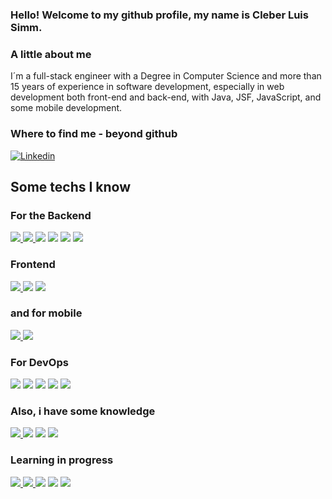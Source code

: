 ### Hello! Welcome to my github profile, my name is Cleber Luis Simm.   

### A little about me
I´m a full-stack engineer with a Degree in Computer Science and more than 15 years of experience in software development, especially in web development both front-end and back-end, with Java, JSF, JavaScript, and some mobile development.   

### Where to find me - beyond github
<a href="https://www.linkedin.com/in/clebersimm" target="_blank">
    <img src="https://img.shields.io/badge/LinkedIn-0077B5?style=for-the-badge&logo=linkedin&logoColor=white" alt="Linkedin" title="Linkedin"/>
</a>

## Some techs I know

### For the Backend

<a href="https://adoptopenjdk.net/">
<img src="https://img.shields.io/badge/Java-ED8B00?style=for-the-badge&logo=java&logoColor=white"/>
</a>
<a href="https://spring.io/">
<img src="https://img.shields.io/badge/Spring-6DB33F?style=for-the-badge&logo=spring&logoColor=white"/>
</a>
<img src="https://img.shields.io/badge/rabbitmq-%23FF6600.svg?&style=for-the-badge&logo=rabbitmq&logoColor=white"/>
<img src="https://img.shields.io/badge/redis-%23DD0031.svg?&style=for-the-badge&logo=redis&logoColor=white"/>
<img src="https://img.shields.io/badge/MariaDB-003545?style=for-the-badge&logo=mariadb&logoColor=white"/>
<img src="https://img.shields.io/badge/PostgreSQL-316192?style=for-the-badge&logo=postgresql&logoColor=white"/>

### Frontend

<a href="https://reactjs.org/">
<img src="https://img.shields.io/badge/React-20232A?style=for-the-badge&logo=react&logoColor=61DAFB"/>
</a>
<img src="https://img.shields.io/badge/Redux-593D88?style=for-the-badge&logo=redux&logoColor=white"/>
<img src="https://img.shields.io/badge/JavaScript-323330?style=for-the-badge&logo=javascript&logoColor=F7DF1E"/>

### and for mobile

<a href="https://flutter.dev/">
<img src="https://img.shields.io/badge/Flutter-02569B?style=for-the-badge&logo=flutter&logoColor=white"/>
</a>
<img src="https://img.shields.io/badge/SQLite-07405E?style=for-the-badge&logo=sqlite&logoColor=white"/>

### For DevOps

<img src="https://img.shields.io/badge/Docker-2CA5E0?style=for-the-badge&logo=docker&logoColor=white"/>
<img src="https://img.shields.io/badge/kubernetes-326ce5.svg?&style=for-the-badge&logo=kubernetes&logoColor=white"/>
<img src="https://img.shields.io/badge/Jenkins-D24939?style=for-the-badge&logo=Jenkins&logoColor=white"/>
<img src="https://img.shields.io/badge/GitLab-330F63?style=for-the-badge&logo=gitlab&logoColor=white"/>
<img src="https://img.shields.io/badge/Linux-FCC624?style=for-the-badge&logo=linux&logoColor=black"/>


### Also, i have some knowledge
<a href="https://unity.com/">
<img src="https://img.shields.io/badge/Unity-100000?style=for-the-badge&logo=unity&logoColor=white"/>
</a>
<img src="https://img.shields.io/badge/C%23-239120?style=for-the-badge&logo=c-sharp&logoColor=white"/>
<img src="https://img.shields.io/badge/TypeScript-007ACC?style=for-the-badge&logo=typescript&logoColor=white"/>
<img src="https://img.shields.io/badge/Delphi-B22222?style=for-the-badge&logo=delphi&logoColor=white"/>

### Learning in progress
<a href="https://golang.org/">
<img src="https://img.shields.io/badge/Go-00ADD8?style=for-the-badge&logo=go&logoColor=white"/>
</a>
<a href="https://nodejs.org/en/">
<img src="https://img.shields.io/badge/Node.js-339933?style=for-the-badge&logo=nodedotjs&logoColor=white"/>
</a>
<img src="https://img.shields.io/badge/Apache_Kafka-231F20?style=for-the-badge&logo=apache-kafka&logoColor=white"/>
<img src="https://img.shields.io/badge/Kotlin-0095D5?&style=for-the-badge&logo=kotlin&logoColor=white"/>
<img src="https://img.shields.io/badge/Amazon AWS-{232F3E}?style=for-the-badge&logo=amazonaws&logoColor=white"/>
